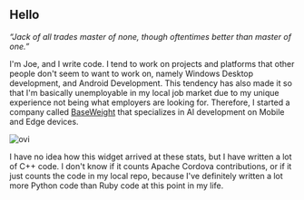 ## Hello

_“Jack of all trades master of none, though oftentimes better than master of one.”_

I'm Joe, and I write code.  I tend to work on projects and platforms that other people don't seem to want to work on, namely Windows Desktop development, and Android Development.  This tendency has also made it so that I'm basically unemployable in my local job market due to my unique experience not being what employers are looking for.  Therefore, I started a company called [BaseWeight](https://baseweight.ai) that specializes in AI development on Mobile and Edge devices.

<img src="https://github-readme-stats.vercel.app/api/top-langs?username=infil00p&show_icons=true&locale=en&layout=compact&theme=chartreuse-dark" alt="ovi" />

I have no idea how this widget arrived at these stats, but I have written a lot of C++ code.  I don't know if it counts Apache Cordova contributions, or if it just counts the code in my local repo, because I've definitely written a lot more Python code than Ruby code at this point in my life.

